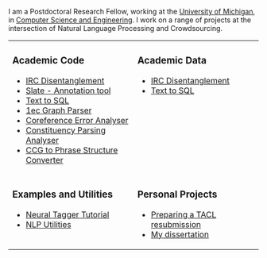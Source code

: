 I am a Postdoctoral Research Fellow, working at the [University of Michigan](https://www.umich.edu/), in [Computer Science and Engineering](https://www.cse.umich.edu/).
I work on a range of projects at the intersection of Natural Language Processing and Crowdsourcing.

<!--
- 🔭 I’m currently working on a range ofefficient coreference resolution annotation
- 🌱 I’m currently learning Swift for a little iOS app project
- 👯 I’m looking to collaborate on ...
- 🤔 I’m looking for help with ...
- 💬 Ask me about 
- 📫 How to reach me: [jkummerf@umich.edu](jkummerf@umich.edu)
- 😄 Pronouns: he / him
- ⚡ Fun fact: 
-->

<table><tr><td valign="top" width="50%">

### Academic Code
* [IRC Disentanglement](https://github.com/jkkummerfeld/irc-disentanglement/tree/master/src)
* [Slate - Annotation tool](https://github.com/jkkummerfeld/slate)
* [Text to SQL](https://github.com/jkkummerfeld/text2sql-data/tree/master/systems)
* [1ec Graph Parser](https://github.com/jkkummerfeld/1ec-graph-parser)
* [Coreference Error Analyser](https://github.com/jkkummerfeld/berkeley-coreference-analyser)
* [Constituency Parsing Analyser](https://github.com/jkkummerfeld/berkeley-parser-analyser)
* [CCG to Phrase Structure Converter](https://github.com/jkkummerfeld/berkeley-ccg2pst)
</td><td valign="top" width="50%">

### Academic Data
* [IRC Disentanglement](https://github.com/jkkummerfeld/irc-disentanglement/tree/master/data)
* [Text to SQL](https://github.com/jkkummerfeld/text2sql-data/tree/master/data)
</td></tr><tr><td valign="top" width="50%">

### Examples and Utilities
* [Neural Tagger Tutorial](https://github.com/jkkummerfeld/neural-tagger-tutorial)
* [NLP Utilities](https://github.com/jkkummerfeld/nlp-util)
</td><td valign="top" width="50%">

### Personal Projects
* [Preparing a TACL resubmission](https://github.com/jkkummerfeld/misc-useful)
* [My dissertation](https://github.com/jkkummerfeld/phd-dissertation)
</td></tr></table>

